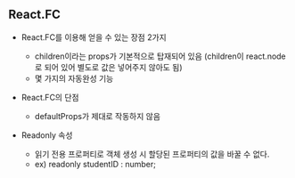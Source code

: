 ## React.FC
- React.FC를 이용해 얻을 수 있는 장점 2가지
    - children이라는 props가 기본적으로 탑재되어 있음 (children이 react.node로 되어 있어 별도로 값은 넣어주지 않아도 됨)
    - 몇 가지의 자동완성 기능

- React.FC의 단점
    - defaultProps가 제대로 작동하지 않음

- Readonly 속성
    - 읽기 전용 프로퍼티로 객체 생성 시 할당된 프로퍼티의 값을 바꿀 수 없다.
    - ex) readonly studentID : number;